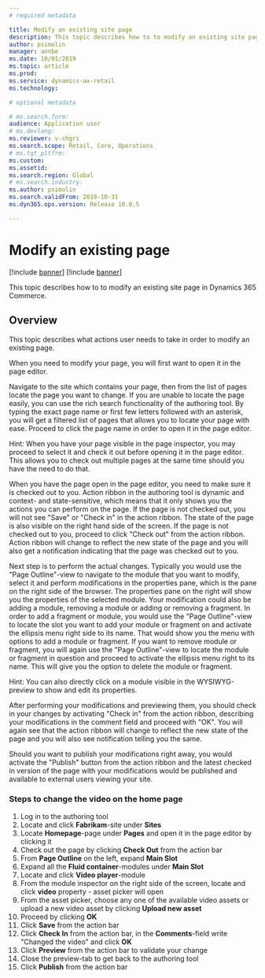 ```yaml
---
# required metadata

title: Modify an existing site page
description: This topic describes how to to modify an existing site page in Dynamics 365 Commerce.
author: psimolin
manager: annbe
ms.date: 10/01/2019
ms.topic: article
ms.prod: 
ms.service: dynamics-ax-retail
ms.technology: 

# optional metadata

# ms.search.form: 
audience: Application user
# ms.devlang: 
ms.reviewer: v-chgri
ms.search.scope: Retail, Core, Operations
# ms.tgt_pltfrm: 
ms.custom: 
ms.assetid: 
ms.search.region: Global
# ms.search.industry: 
ms.author: psimolin
ms.search.validFrom: 2019-10-31
ms.dyn365.ops.version: Release 10.0.5

---
```


# Modify an existing page

[!include [banner](../includes/preview-banner.md)]
[!include [banner](../includes/banner.md)]

This topic describes how to to modify an existing site page in Dynamics 365 Commerce.

## Overview

This topic describes what actions user needs to take in order to modify an existing page.

When you need to modify your page, you will first want to open it in the page editor.

Navigate to the site which contains your page, then from the list of pages locate the page you want to change. If you are unable to locate the page easily, you can use the rich search functionality of the authoring tool. By typing the exact page name or first few letters followed with an asterisk, you will get a filtered list of pages that allows you to locate your page with ease. Proceed to click the page name in order to open it in the page editor.

Hint: When you have your page visible in the page inspector, you may proceed to select it and check it out before opening it in the page editor. This allows you to check out multiple pages at the same time should you have the need to do that.

When you have the page open in the page editor, you need to make sure it is checked out to you. Action ribbon in the authoring tool is dynamic and context- and state-sensitive, which means that it only shows you the actions you can perform on the page. If the page is not checked out, you will not see "Save" or "Check in" in the action ribbon. The state of the page is also visible on the right hand side of the screen. If the page is not checked out to you, proceed to click "Check out" from the action ribbon. Action ribbon will change to reflect the new state of the page and you will also get a notification indicating that the page was checked out to you.

Next step is to perform the actual changes. Typically you would use the "Page Outline"-view to navigate to the module that you want to modify, select it and perform modifications in the properties pane, which is the pane on the right side of the browser. The properties pane on the right will show you the properties of the selected module. Your modification could also be adding a module, removing a module or adding or removing a fragment. In order to add a fragment or module, you would use the "Page Outline"-view to locate the slot you want to add your module or fragment on and activate the ellipsis menu right side to its name. That would show you the menu with options to add a module or fragment. If you want to remove module or fragment, you will again use the "Page Outline"-view to locate the module or fragment in question and proceed to activate the ellipsis menu right to its name. This will give you the option to delete the module or fragment.

Hint: You can also directly click on a module visible in the WYSIWYG-preview to show and edit its properties.

After performing your modifications and previewing them, you should check in your changes by activating "Check in" from the action ribbon, describing your modifications in the comment field and proceed with "OK". You will again see that the action ribbon will change to reflect the new state of the page and you will also see notification telling you the same.

Should you want to publish your modifications right away, you would activate the "Publish" button from the action ribbon and the latest checked in version of the page with your modifications would be published and available to external users viewing your site. 

### Steps to change the video on the home page


1. Log in to the authoring tool
1. Locate and click **Fabrikam**-site under **Sites**
1. Locate **Homepage**-page under **Pages** and open it in the page editor by clicking it
1. Check out the page by clicking **Check Out** from the action bar
1. From **Page Outline** on the left, expand **Main Slot**
1. Expand all the **Fluid container**-modules under **Main Slot**
1. Locate and click **Video player**-module
1. From the module inspector on the right side of the screen, locate and click **video** property - asset picker will open
1. From the asset picker, choose any one of the available video assets or upload a new video asset by clicking **Upload new asset**
1. Proceed by clicking **OK**
1. Click **Save** from the action bar
1. Click **Check In** from the action bar, in the **Comments**-field write "Changed the video" and click **OK**
1. Click **Preview** from the action bar to validate your change
1. Close the preview-tab to get back to the authoring tool
1. Click **Publish** from the action bar
